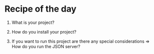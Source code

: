 # Recipe of the day

1. What is your project? 

2. How do you install your project?

3. If you want to run this project are there any special considerations => How do you run the JSON server?
